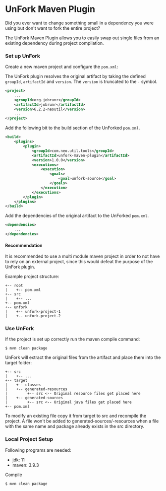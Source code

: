# UnFork Maven Plugin

Did you ever want to change something small in a dependency you were using but don't want to fork the entire project?


The UnFork Maven Plugin allows you to easily swap out single files from an existing dependency during project compilation.

### Set up UnFork

Create a new maven project and configure the `pom.xml`:

The UnFork plugin resolves the original artifact by taking the defined 
`groupId`, `artifactId` and `version`. The `version` is truncated to the `-` symbol. 

```xml
<project>
    ...
    <groupId>org.jobrunr</groupId>
    <artifactId>jobrunr</artifactId>
    <version>6.2.2-neoutil</version>
    ...
</project>

```
Add the following bit to the build section of the UnForked `pom.xml`.
```xml
<build>
    <plugins>
        <plugin>
            <groupId>com.neo.util.tools</groupId>
            <artifactId>unfork-maven-plugin</artifactId>
            <version>1.0.0</version>
            <executions>
                <execution>
                    <goals>
                        <goal>unfork-source</goal>
                    </goals>
                </execution>
            </executions>
        </plugin>
    </plugins>
</build>
```

Add the dependencies of the original artifact to the UnForked `pom.xml`.
```xml
<dependencies>
    ...
</dependencies>
```

#### Recommendation

It is recommended to use a multi module maven project in order to not have to rely on an external project, 
since this would defeat the purpose of the UnFork plugin.

Example project structure:
```
+-- root
|    +-- pom.xml
+-- src
|    +-- ...
+-- pom.xml
+-- unfork
|    +-- unfork-project-1
|    +-- unfork-project-2
```

### Use UnFork

If the project is set up correctly run the maven compile command:

```shell
$ mvn clean package
```

UnFork will extract the original files from the artifact and place them into the target folder:
```
+-- src
|    +-- ...
+-- target
|    +-- classes
|    +-- generated-resources
|         +-- src <-- Original resource files get placed here
|    +-- generated-sources
|         +-- src <-- Original java files get placed here
+-- pom.xml
```

To modify an existing file copy it from target to src and recompile the project. A file won't be added to 
generated-sources/-resources when a file with the same name and package already exists in the src directory.

### Local Project Setup

Following programs are needed:

- jdk: 11
- maven: 3.9.3

Compile

```shell
$ mvn clean package
```